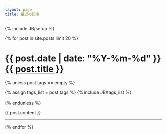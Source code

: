 ```yaml
---
layout: page
title: 最近の記事
---
```

{% include JB/setup %}

{% for post in site.posts limit 20 %}


<h1>{{ post.date | date: "%Y-%m-%d"  }} <a href="{{ BASE_PATH }}{{ post.url }}">{{ post.title }}</a></h1>

{% unless post.tags == empty %}
<div class="pull-right">
{% assign tags_list = post.tags %}
{% include JB/tags_list %}
</div>
<br>
{% endunless %}  

{{ post.content }}

---
<div class="fb-like" data-href="{{ BASE_PATH }}{{ post.url }}" data-send="true" data-width="450" data-show-faces="true"></div>

{% endfor %}

